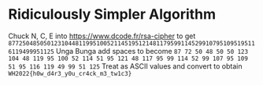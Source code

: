 # Ridiculously Simpler Algorithm

Chuck N, C, E into https://www.dcode.fr/rsa-cipher to get `87725048505012310448119951005211451951214811795991145299107951095195116119499951125`
Unga Bunga add spaces to become `87 72 50 48 50 50 123 104 48 119 95 100 52 114 51 95 121 48 117 95 99 114 52 99 107 95 109 51 95 116 119 49 99 51 125`
Treat as ASCII values and convert to obtain `WH2022{h0w_d4r3_y0u_cr4ck_m3_tw1c3}`